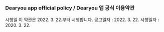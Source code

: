 ### Dearyou app official policy / Dearyou 앱 공식 이용약관

시행일 이 약관은 2022. 3. 22.부터 시행합니다. 공고일자 : 2022. 3. 22. 시행일자 : 2020. 3. 22.

